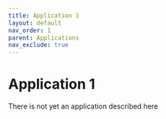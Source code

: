 ```yaml
---
title: Application 1
layout: default
nav_order: 1
parent: Applications
nav_exclude: true
---
```


# Application 1

There is not yet an application described here
